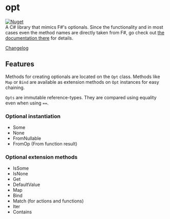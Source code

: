 # opt

[![Nuget](https://img.shields.io/nuget/v/ComradeVanti.CSharpTools.Opt)](https://www.nuget.org/packages/ComradeVanti.CSharpTools.Opt)  
A C# library that mimics F#'s optionals. Since the functionality and in most
cases even the method names are directly taken from F#, go check
out [the documentation there](https://fsharp.github.io/fsharp-core-docs/reference/fsharp-core-optionmodule.html)
for details.

[Changelog](./CHANGELOG.md)

## Features

Methods for creating optionals are located on the `Opt` class. Methods
like `Map` or `Bind` are available as extension methods on `Opt` instances for
easy chaining.

`Opts` are immutable reference-types. They are compared using equality even when
using `==`.

### Optional instantiation

- Some
- None
- FromNullable
- FromOp (From function result)

### Optional extension methods

- IsSome
- IsNone
- Get
- DefaultValue
- Map
- Bind
- Match (for actions and functions)
- Iter
- Contains